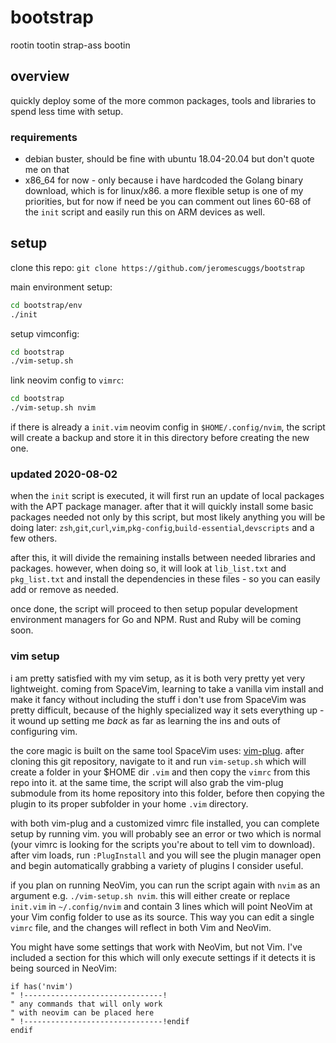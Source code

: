 # bootstrap
rootin tootin strap-ass bootin

## overview

quickly deploy some of the more common packages, tools and libraries to spend less time with setup. 

### requirements

- debian buster, should be fine with ubuntu 18.04-20.04 but don't quote me on that 
- x86_64 for now - only because i have hardcoded the Golang binary download, which is for linux/x86. a more flexible setup is one of my priorities, but for now if need be you can comment out lines 60-68 of the `init` script and easily run this on ARM devices as well. 

## setup 

clone this repo: `git clone https://github.com/jeromescuggs/bootstrap`

main environment setup:

``` bash
cd bootstrap/env
./init  
```

setup vimconfig:
``` bash
cd bootstrap
./vim-setup.sh
```

link neovim config to `vimrc`:
``` bash
cd bootstrap 
./vim-setup.sh nvim 
```

if there is already a `init.vim` neovim config in `$HOME/.config/nvim`, the script will create a backup and store it in this directory before creating the new one.

### updated 2020-08-02

when the `init` script is executed, it will first run an update of local packages with the APT package manager. after that it will quickly install some basic packages needed not only by this script, but most likely anything you will be doing later: `zsh`,`git`,`curl`,`vim`,`pkg-config`,`build-essential`,`devscripts` and a few others. 

after this, it will divide the remaining installs between needed libraries and packages. however, when doing so, it will look at `lib_list.txt` and `pkg_list.txt` and install the dependencies in these files - so you can easily add or remove as needed.

once done, the script will proceed to then setup popular development environment managers for Go and NPM. Rust and Ruby will be coming soon. 

### vim setup

i am pretty satisfied with my vim setup, as it is both very pretty yet very lightweight. coming from SpaceVim, learning to take a vanilla vim install and make it fancy without including the stuff i don't use from SpaceVim was pretty difficult, because of the highly specialized way it sets everything up - it wound up setting me *back* as far as learning the ins and outs of configuring vim. 

the core magic is built on the same tool SpaceVim uses: [vim-plug]. after cloning this git repository, navigate to it and run `vim-setup.sh` which will create a folder in your $HOME dir `.vim` and then copy the `vimrc` from this repo into it. at the same time, the script will also grab the vim-plug submodule from its home repository into this folder, before then copying the plugin to its proper subfolder in your home `.vim` directory. 

with both vim-plug and a customized vimrc file installed, you can complete setup by running vim. you will probably see an error or two which is normal (your vimrc is looking for the scripts you're about to tell vim to download). after vim loads, run `:PlugInstall` and you will see the plugin manager open and begin automatically grabbing a variety of plugins I consider useful.

if you plan on running NeoVim, you can run the script again with `nvim` as an argument e.g. `./vim-setup.sh nvim`. this will either create or replace `init.vim` in `~/.config/nvim` and contain 3 lines which will point NeoVim at your Vim config folder to use as its source. This way you can edit a single `vimrc` file, and the changes will reflect in both Vim and NeoVim. 

You might have some settings that work with NeoVim, but not Vim. I've included a section for this which will only execute settings if it detects it is being sourced in NeoVim:

```
if has('nvim')
" !-------------------------------!
" any commands that will only work
" with neovim can be placed here
" !-------------------------------!endif
endif
```

[git-r-done]: https://github.com/jeromescuggs/git-r-done
[vim-plug]: https://github.com/junegunn/vim-plug
